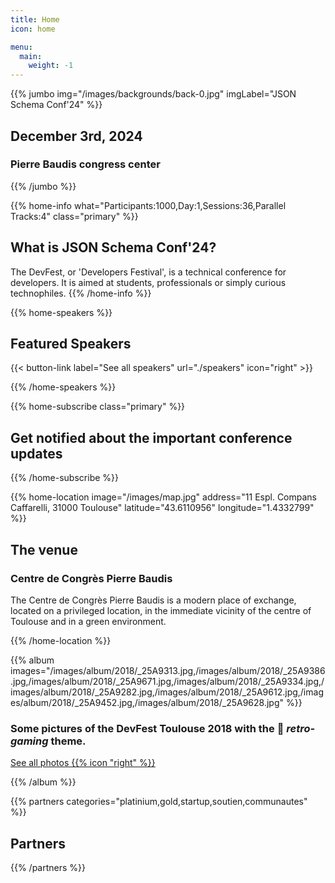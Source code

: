 ```yaml
---
title: Home
icon: home

menu:
  main:
    weight: -1
---
```


{{% jumbo img="/images/backgrounds/back-0.jpg" imgLabel="JSON Schema Conf'24" %}}

## December 3rd, 2024

### Pierre Baudis congress center <!-- Change -->

{{% /jumbo %}}

<!-- change -->

{{% home-info what="Participants:1000,Day:1,Sessions:36,Parallel Tracks:4" class="primary" %}}

## What is JSON Schema Conf'24?

<!-- change -->

The DevFest, or 'Developers Festival', is a technical conference for developers.
It is aimed at students, professionals or simply curious technophiles.
{{% /home-info %}}

{{% home-speakers %}}

## Featured Speakers

{{< button-link label="See all speakers"
                url="./speakers"
                icon="right" >}}

{{% /home-speakers %}}

<!-- ... -->

{{% home-subscribe  class="primary" %}}

## Get notified about the important conference updates

{{% /home-subscribe %}}

{{% home-location
    image="/images/map.jpg"
    address="11 Espl. Compans Caffarelli, 31000 Toulouse"
    latitude="43.6110956"
    longitude="1.4332799" %}}

## The venue

### Centre de Congrès Pierre Baudis

The Centre de Congrès Pierre Baudis is a modern place of exchange,
located on a privileged location,
in the immediate vicinity of the centre of Toulouse and in a green environment.

{{% /home-location %}}

<!-- ... -->

{{% album images="/images/album/2018/_25A9313.jpg,/images/album/2018/_25A9386.jpg,/images/album/2018/_25A9671.jpg,/images/album/2018/_25A9334.jpg,/images/album/2018/_25A9282.jpg,/images/album/2018/_25A9612.jpg,/images/album/2018/_25A9452.jpg,/images/album/2018/_25A9628.jpg" %}}

### Some pictures of the **DevFest Toulouse 2018** with the 👾 _retro-gaming_ theme.

<a class="btn primary" target="_blank" rel="noopener" href="https://photos.app.goo.gl/nJYFVReFUk9mnXbv9">
    See all photos
    {{% icon "right" %}}
</a>

{{% /album  %}}

<!-- ... -->

{{% partners categories="platinium,gold,startup,soutien,communautes" %}}

## Partners

{{% /partners %}}
